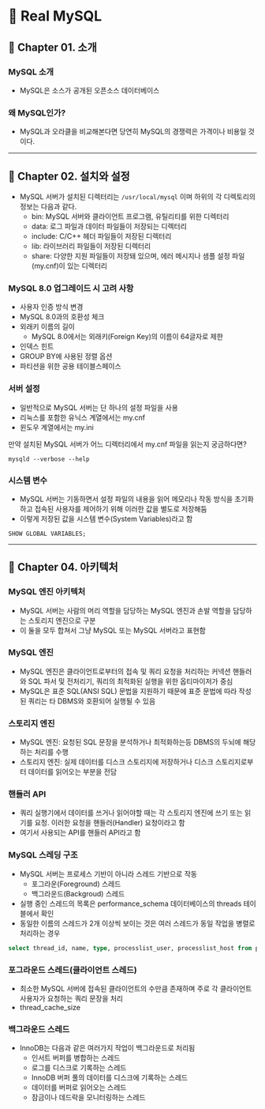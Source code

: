 # :book: Real MySQL

## :pushpin: Chapter 01. 소개

### MySQL 소개 
- MySQL은 소스가 공개된 오픈소스 데이터베이스

### 왜 MySQL인가?
- MySQL과 오라클을 비교해본다면 당연히 MySQL의 경쟁력은 가격이나 비용일 것이다.

---

## :pushpin: Chapter 02. 설치와 설정 
- MySQL 서버가 설치된 디렉터리는 `/usr/local/mysql` 이며 하위의 각 디렉토리의 정보는 다음과 같다.
  - bin: MySQL 서버와 클라이언트 프로그램, 유틸리티를 위한 디렉터리
  - data: 로그 파일과 데이터 파일들이 저장되는 디렉터리
  - include: C/C++ 헤더 파일들이 저장된 디렉터리
  - lib: 라이브러리 파일들이 저장된 디렉터리
  - share: 다양한 지원 파일들이 저장돼 있으며, 에러 메시지나 샘플 설정 파일(my.cnf)이 있는 디렉터리

### MySQL 8.0 업그레이드 시 고려 사항
- 사용자 인증 방식 변경
- MySQL 8.0과의 호환성 체크
- 외래키 이름의 길이
  - MySQL 8.0에서는 외래키(Foreign Key)의 이름이 64글자로 제한
- 인덱스 힌트
- GROUP BY에 사용된 정렬 옵션
- 파티션을 위한 공용 테이블스페이스

### 서버 설정
- 일반적으로 MySQL 서버는 단 하나의 설정 파일을 사용
- 리눅스를 포함한 유닉스 계열에서는 my.cnf
- 윈도우 계열에서는 my.ini

만약 설치된 MySQL 서버가 어느 디렉터리에서 my.cnf 파일을 읽는지 궁금하다면?
```shell
mysqld --verbose --help
```

### 시스템 변수
- MySQL 서버는 기동하면서 설정 파일의 내용을 읽어 메모리나 작동 방식을 초기화하고 접속된 사용자를 제어하기 위해 이러한 값을 별도로 저장해둠
- 이렇게 저장된 값을 시스템 변수(System Variables)라고 함

```shell
SHOW GLOBAL VARIABLES;
```

---
## :pushpin: Chapter 04. 아키텍처 

### MySQL 엔진 아키텍처
- MySQL 서버는 사람의 머리 역할을 담당하는 MySQL 엔진과 손발 역할을 담당하는 스토리지 엔진으로 구분
- 이 둘을 모두 합쳐서 그냥 MySQL 또는 MySQL 서버라고 표현함

### MySQL 엔진
- MySQL 엔진은 클라이언트로부터의 접속 및 쿼리 요청을 처리하는 커넥션 핸들러와 SQL 파서 및 전처리기, 쿼리의 최적화된 실행을 위한 옵티마이저가 중심
- MySQL은 표준 SQL(ANSI SQL) 문법을 지원하기 때문에 표준 문법에 따라 작성된 쿼리는 타 DBMS와 호환되어 실행될 수 있음

### 스토리지 엔진
- MySQL 엔진: 요청된 SQL 문장을 분석하거나 최적화하는등 DBMS의 두뇌에 해당하는 처리를 수행
- 스토리지 엔진: 실제 데이터를 디스크 스토리지에 저장하거나 디스크 스토리지로부터 데이터를 읽어오는 부분을 전담

### 핸들러 API
- 쿼리 실행기에서 데이터를 쓰거나 읽어야할 때는 각 스토리지 엔진에 쓰기 또는 읽기를 요청. 이러한 요청을 핸들러(Handler) 요청이라고 함
- 여기서 사용되는 API를 핸들러 API라고 함

### MySQL 스레딩 구조
- MySQL 서버는 프로세스 기반이 아니라 스레드 기반으로 작동
  - 포그라운(Foreground) 스레드
  - 백그라운드(Backgroud) 스레드
- 실행 중인 스레드의 목록은 performance_schema 데이터베이스의 threads 테이블에서 확인
- 동일한 이름의 스레드가 2개 이상씩 보이는 것은 여러 스레드가 동일 작업을 병렬로 처리하는 경우

```sql
select thread_id, name, type, processlist_user, processlist_host from performance_schema.threads order by type, thread_id;
```

### 포그라운드 스레드(클라이언트 스레드)
- 최소한 MySQL 서버에 접속된 클라이언트의 수만큼 존재하며 주로 각 클라이언트 사용자가 요청하는 쿼리 문장을 처리
- thread_cache_size

### 백그라운드 스레드 
- InnoDB는 다음과 같은 여러가지 작업이 백그라운드로 처리됨
  - 인서트 버퍼를 병합하는 스레드
  - 로그를 디스크로 기록하는 스레드
  - InnoDB 버퍼 풀의 데이터를 디스크에 기록하는 스레드
  - 데이터를 버퍼로 읽어오는 스레드
  - 잠금이나 데드락을 모니터링하는 스레드

